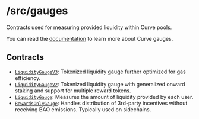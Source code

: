 # /src/gauges

Contracts used for measuring provided liquidity within Curve pools.

You can read the [documentation](https://curve.readthedocs.io/dao-gauges.html) to learn more about Curve gauges.

## Contracts

* [`LiquidityGaugeV3`](LiquidityGaugeV3.vy): Tokenized liquidity gauge further optimized for gas efficiency.
* [`LiquidityGaugeV2`](LiquidityGaugeV2.vy): Tokenized liquidity gauge with generalized onward staking and support for multiple reward tokens.
* [`LiquidityGauge`](LiquidityGauge.vy): Measures the amount of liquidity provided by each user.
* [`RewardsOnlyGauge`](RewardsOnlyGauge.vy): Handles distribution of 3rd-party incentives without receiving BAO emissions. Typically used on sidechains.
